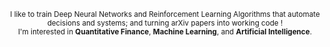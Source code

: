<p align="center">
  <small>
    I like to train Deep Neural Networks and Reinforcement Learning Algorithms that automate decisions and systems; and turning arXiv papers into working code !<br>
    I'm interested in <b>Quantitative Finance</b>, <b>Machine Learning</b>, and <b>Artificial Intelligence</b>.<br>
  </small>
</p>








<!--
**kaushikd24/kaushikd24** is a ✨ _special_ ✨ repository because its `README.md` (this file) appears on your GitHub profile.

Here are some ideas to get you started:


- 🔭 I’m currently working on ...
- 🌱 I’m currently learning ...
- 👯 I’m looking to collaborate on ...
- 🤔 I’m looking for help with ...
- 💬 Ask me about ...
- 📫 How to reach me: ...
- 😄 Pronouns: ...
- ⚡ Fun fact: ...
-->
